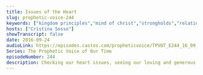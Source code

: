 ```yaml
---
title: Issues of the Heart
slug: prophetic-voice-244
keywords: ["kingdom principles","mind of christ","strongholds","relationships"]
hosts: ["Cristina Sosso"]
showTranscript: false
date: 2016-09-24
audioLink: https://episodes.castos.com/propheticvoice/TPVOT_E244_16_09_24-25_Issues_of_the_Heart.mp3
Series: The Prophetic Voice of Our Time
episodeNumber: 244
description: Checking our heart issues, seeing our loving and generous Father and receiving from Him, and loving our neighbor.
---
```

